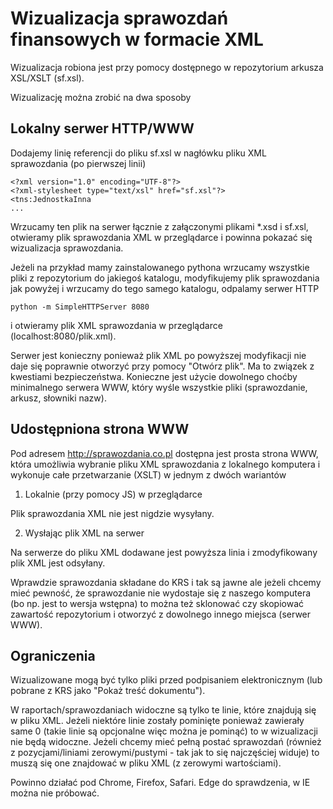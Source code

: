 # Wizualizacja sprawozdań finansowych w formacie XML

Wizualizacja robiona jest przy pomocy dostępnego w repozytorium arkusza XSL/XSLT (sf.xsl).

Wizualizację można zrobić na dwa sposoby

## Lokalny serwer HTTP/WWW

Dodajemy linię referencji do pliku sf.xsl w nagłówku pliku XML sprawozdania (po pierwszej linii)

```
<?xml version="1.0" encoding="UTF-8"?>
<?xml-stylesheet type="text/xsl" href="sf.xsl"?>
<tns:JednostkaInna
...
```

Wrzucamy ten plik na serwer łącznie z załączonymi plikami *.xsd i sf.xsl, 
otwieramy plik sprawozdania XML w przeglądarce i powinna pokazać się wizualizacja sprawozdania.

Jeżeli na przykład mamy zainstalowanego pythona wrzucamy wszystkie pliki z repozytorium do jakiegoś katalogu, 
modyfikujemy plik sprawozdania jak powyżej i wrzucamy do tego samego katalogu, 
odpalamy serwer HTTP
```
python -m SimpleHTTPServer 8080
```
i otwieramy plik XML sprawozdania w przeglądarce (localhost:8080/plik.xml).

Serwer jest konieczny ponieważ plik XML po powyższej modyfikacji nie daje się poprawnie otworzyć 
przy pomocy "Otwórz plik". Ma to związek z kwestiami bezpieczeństwa. 
Konieczne jest użycie dowolnego choćby minimalnego serwera WWW, który wyśle wszystkie pliki (sprawozdanie, arkusz, słowniki nazw).

## Udostępniona strona WWW

Pod adresem http://sprawozdania.co.pl dostępna jest prosta strona WWW, która umożliwia wybranie pliku XML sprawozdania 
z lokalnego komputera i wykonuje całe przetwarzanie (XSLT) w jednym z dwóch wariantów

1. Lokalnie (przy pomocy JS) w przeglądarce

Plik sprawozdania XML nie jest nigdzie wysyłany.

2. Wysłając plik XML na serwer

Na serwerze do pliku XML dodawane jest powyższa linia i zmodyfikowany plik XML jest odsyłany.
 
Wprawdzie sprawozdania składane do KRS i tak są jawne ale jeżeli chcemy mieć pewność, 
że sprawozdanie nie wydostaje się z naszego komputera (bo np. jest to wersja wstępna) 
to można też sklonować czy skopiować zawartość repozytorium i otworzyć z dowolnego 
innego miejsca (serwer WWW).

## Ograniczenia

Wizualizowane mogą być tylko pliki przed podpisaniem elektronicznym (lub pobrane z KRS jako "Pokaż treść dokumentu").

W raportach/sprawozdaniach widoczne są tylko te linie, które znajdują się w pliku XML. 
Jeżeli niektóre linie zostały pominięte ponieważ zawierały same 0 (takie linie są opcjonalne więc można je pominąć) 
to w wizualizacji nie będą widoczne. 
Jeżeli chcemy mieć pełną postać sprawozdań (również z pozycjami/liniami zerowymi/pustymi - tak jak to się najczęściej widuje) 
to muszą się one znajdować w pliku XML (z zerowymi wartościami).

Powinno działać pod Chrome, Firefox, Safari. Edge do sprawdzenia, w IE można nie próbować.
